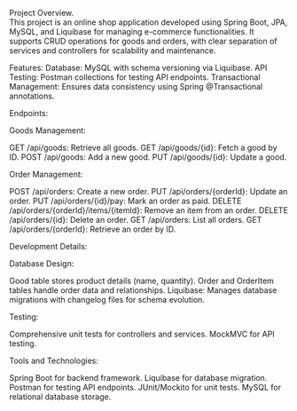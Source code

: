 Project Overview.  
This project is an online shop application developed using Spring Boot, JPA, MySQL, and Liquibase for managing e-commerce functionalities.
It supports CRUD operations for goods and orders, with clear separation of services and controllers for scalability and maintenance.

Features:
Database: MySQL with schema versioning via Liquibase.
API Testing: Postman collections for testing API endpoints.
Transactional Management: Ensures data consistency using Spring @Transactional annotations.

Endpoints:

Goods Management:

GET /api/goods: Retrieve all goods.
GET /api/goods/{id}: Fetch a good by ID.
POST /api/goods: Add a new good.
PUT /api/goods/{id}: Update a good.

Order Management:

POST /api/orders: Create a new order.
PUT /api/orders/{orderId}: Update an order.
PUT /api/orders/{id}/pay: Mark an order as paid.
DELETE /api/orders/{orderId}/items/{itemId}: Remove an item from an order.
DELETE /api/orders/{id}: Delete an order.
GET /api/orders: List all orders.
GET /api/orders/{orderId}: Retrieve an order by ID.

Development Details:

Database Design:

Good table stores product details (name, quantity).
Order and OrderItem tables handle order data and relationships.
Liquibase: Manages database migrations with changelog files for schema evolution.

Testing:

Comprehensive unit tests for controllers and services.
MockMVC for API testing.

Tools and Technologies:

Spring Boot for backend framework.
Liquibase for database migration.
Postman for testing API endpoints.
JUnit/Mockito for unit tests.
MySQL for relational database storage.
